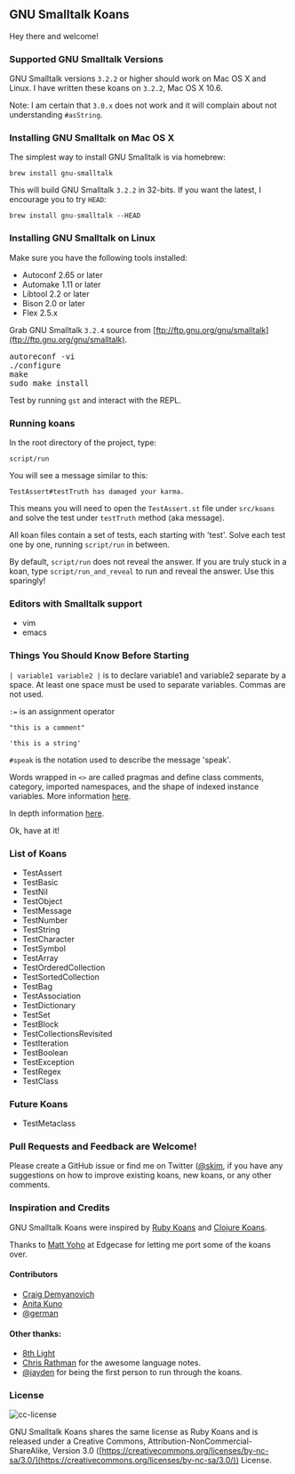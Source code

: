 ## GNU Smalltalk Koans

Hey there and welcome!

### Supported GNU Smalltalk Versions

GNU Smalltalk versions `3.2.2` or higher should work on Mac OS X and Linux.  I have written these koans on `3.2.2`, Mac OS X 10.6.

Note: I am certain that `3.0.x` does not work and it will complain about not understanding `#asString`.

### Installing GNU Smalltalk on Mac OS X

The simplest way to install GNU Smalltalk is via homebrew:

`brew install gnu-smalltalk`

This will build GNU Smalltalk `3.2.2` in 32-bits.  If you want the latest, I encourage you to try `HEAD`:

`brew install gnu-smalltalk --HEAD`

### Installing GNU Smalltalk on Linux

Make sure you have the following tools installed:

* Autoconf 2.65 or later
* Automake 1.11 or later
* Libtool 2.2 or later
* Bison 2.0 or later
* Flex 2.5.x

Grab GNU Smalltalk `3.2.4` source from [ftp://ftp.gnu.org/gnu/smalltalk](ftp://ftp.gnu.org/gnu/smalltalk).

<pre>
autoreconf -vi
./configure
make
sudo make install
</pre>

Test by running `gst` and interact with the REPL.

### Running koans

In the root directory of the project, type:

`script/run`

You will see a message similar to this:

`TestAssert#testTruth has damaged your karma.`

This means you will need to open the `TestAssert.st` file under `src/koans` and solve the test under `testTruth` method (aka message).

All koan files contain a set of tests, each starting with 'test'.  Solve each test one by one, running `script/run` in between.

By default, `script/run` does not reveal the answer.  If you are truly stuck in a koan, type `script/run_and_reveal` to run and reveal the answer.  Use this sparingly!

### Editors with Smalltalk support

* vim
* emacs

### Things You Should Know Before Starting

`| variable1 variable2 |` is to declare variable1 and variable2 separate by a space.  At least one space must be used to separate variables.  Commas are not used.

`:=` is an assignment operator

`"this is a comment"`

`'this is a string'`

`#speak` is the notation used to describe the message 'speak'.

Words wrapped in `<>` are called pragmas and define class comments, category, imported namespaces, and the shape of indexed instance variables.  More information [here](http://www.gnu.org/software/smalltalk/manual/gst.html#Syntax).

In depth information [here](http://squeak.joyful.com/LanguageNotes).

Ok, have at it!

### List of Koans

* TestAssert
* TestBasic
* TestNil
* TestObject
* TestMessage
* TestNumber
* TestString
* TestCharacter
* TestSymbol
* TestArray
* TestOrderedCollection
* TestSortedCollection
* TestBag
* TestAssociation
* TestDictionary
* TestSet
* TestBlock
* TestCollectionsRevisited
* TestIteration
* TestBoolean
* TestException
* TestRegex
* TestClass

### Future Koans

* TestMetaclass

### Pull Requests and Feedback are Welcome!

Please create a GitHub issue or find me on Twitter ([@skim](https://twitter.com/skim), if you have any suggestions on how to improve existing koans, new koans, or any other comments.

### Inspiration and Credits

GNU Smalltalk Koans were inspired by [Ruby Koans](https://github.com/edgecase/ruby_koans) and [Clojure Koans](https://github.com/functional-koans/clojure-koans).

Thanks to [Matt Yoho](https://twitter.com/#!/mattyoho) at Edgecase for letting me port some of the koans over.

#### Contributors

* [Craig Demyanovich](https://twitter.com/demmer12)
* [Anita Kuno](https://twitter.com/anteaya)
* [@german](https://github.com/german)

#### Other thanks:

* [8th Light](https://8thlight.com/)
* [Chris Rathman](http://squeak.joyful.com/LanguageNotes) for the awesome language notes.
* [@jayden](https://github.com/jayden) for being the first person to run through the koans.

### License

![cc-license](https://licensebuttons.net/l/by-nc-sa/3.0/88x31.png)

GNU Smalltalk Koans shares the same license as Ruby Koans and is released under a Creative Commons,
Attribution-NonCommercial-ShareAlike, Version 3.0
([https://creativecommons.org/licenses/by-nc-sa/3.0/](https://creativecommons.org/licenses/by-nc-sa/3.0/)) License.
